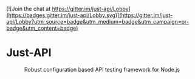 
[![Join the chat at https://gitter.im/just-api/Lobby](https://badges.gitter.im/just-api/Lobby.svg)](https://gitter.im/just-api/Lobby?utm_source=badge&utm_medium=badge&utm_campaign=pr-badge&utm_content=badge)

<p align="center">
  <h1>Just-API</h1>
</p>


<p align="center">Robust configuration based API testing framework for Node.js</p>
